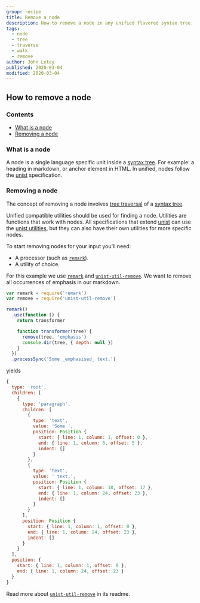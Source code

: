 ```yaml
---
group: recipe
title: Remove a node
description: How to remove a node in any unified flavored syntax tree.
tags:
  - node
  - tree
  - traverse
  - walk
  - remove
author: John Letey
published: 2020-03-04
modified: 2020-03-04
---
```


## How to remove a node

### Contents

*   [What is a node](#what-is-a-node)
*   [Removing a node](#removing-a-node)

### What is a node

A node is a single language specific unit inside a [syntax tree][syntax-tree].
For example: a heading in markdown, or anchor element in HTML. In unified, nodes
follow the [unist][] specification.

### Removing a node

The concept of removing a node involves
[tree traversal][tree-traversal] of a [syntax tree][syntax-tree].

Unified compatible utilities should be used for finding a node.
Utilities are functions that work with nodes. All specifications
that extend [unist][] can use the [unist utilities][unist-utils],
but they can also have their own utilities for more specific nodes.

To start removing nodes for your input you'll need:

*   A processor (such as [`remark`][remark]).
*   A utility of choice.

For this example we use [`remark`][remark]
and [`unist-util-remove`][unist-util-remove]. We want to remove
all occurrences of emphasis in our markdown.

```js
var remark = require('remark')
var remove = require('unist-util-remove')

remark()
  .use(function () {
    return transformer

    function transformer(tree) {
      remove(tree, 'emphasis')
      console.dir(tree, { depth: null })
    }
  })
  .processSync('Some _emphasised_ text.')
```

yields

```js
{
  type: 'root',
  children: [
    {
      type: 'paragraph',
      children: [
        {
          type: 'text',
          value: 'Some ',
          position: Position {
            start: { line: 1, column: 1, offset: 0 },
            end: { line: 1, column: 6, offset: 5 },
            indent: []
          }
        },
        {
          type: 'text',
          value: ' text.',
          position: Position {
            start: { line: 1, column: 18, offset: 17 },
            end: { line: 1, column: 24, offset: 23 },
            indent: []
          }
        }
      ],
      position: Position {
        start: { line: 1, column: 1, offset: 0 },
        end: { line: 1, column: 24, offset: 23 },
        indent: []
      }
    }
  ],
  position: {
    start: { line: 1, column: 1, offset: 0 },
    end: { line: 1, column: 24, offset: 23 }
  }
}
```

Read more about [`unist-util-remove`][unist-util-remove] in its readme.

[tree-traversal]: https://unifiedjs.com/learn/recipe/tree-traversal/

[syntax-tree]: https://unifiedjs.com/learn/guide/introduction-to-syntax-trees/

[unist]: https://github.com/syntax-tree/unist

[unist-utils]: https://github.com/syntax-tree/unist#list-of-utilities

[remark]: https://github.com/remarkjs/remark

[unist-util-remove]: https://github.com/syntax-tree/unist-util-remove
